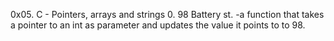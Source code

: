 0x05. C - Pointers, arrays and strings
0. 98 Battery st. -a function that takes a pointer to an int as parameter and updates the value it points to to 98.
